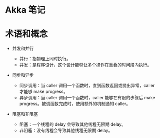# Akka 笔记

# 术语和概念

* 并发和并行
    
    * 并行：指物理上同时执行。
    * 并发：是程序设计，这个设计能够让多个操作在重叠的时间段内执行。

* 同步和异步

    * 同步调用：当 caller 调用一个函数时，直到函数返回或抛出异常，caller 才能够 make progress。
    * 异步调用：当 caller 调用一个函数时，caller 能够在有限的步骤后 make progress。被调函数完成时，使用额外的机制通知 caller。

* 阻塞和非阻塞

    * 阻塞：一个线程的 delay 会导致其他线程无限期 delay。
    * 非阻塞：没有线程会导致其他线程无限期 delay。


